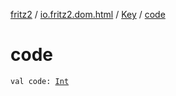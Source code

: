 [fritz2](../../index.md) / [io.fritz2.dom.html](../index.md) / [Key](index.md) / [code](./code.md)

# code

`val code: `[`Int`](https://kotlinlang.org/api/latest/jvm/stdlib/kotlin/-int/index.html)